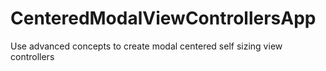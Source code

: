 # CenteredModalViewControllersApp

Use advanced concepts to create modal centered self sizing view controllers
